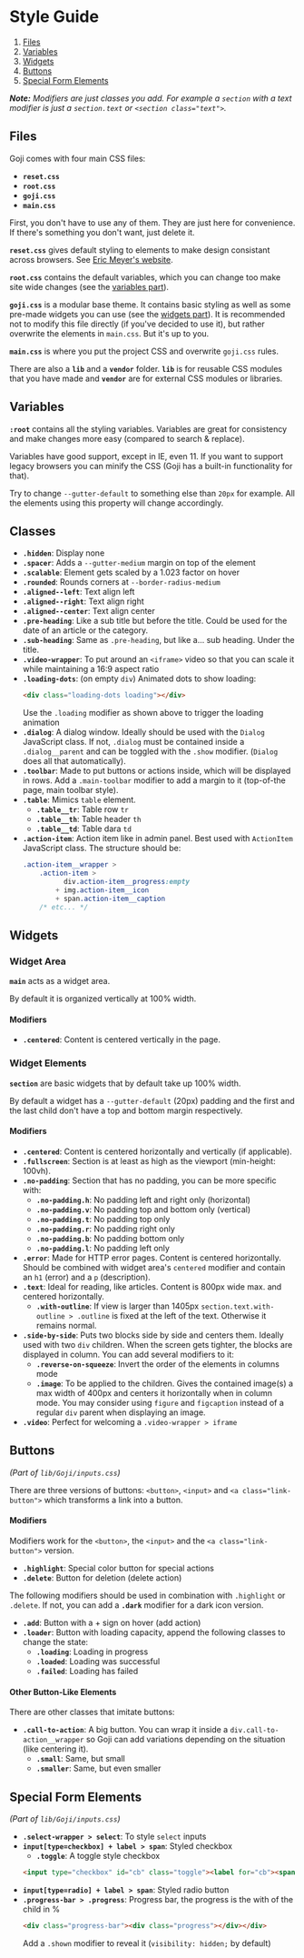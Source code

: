 Style Guide
===========

1. [Files](#files)
2. [Variables](#variables)
3. [Widgets](#widgets)
4. [Buttons](#buttons)
5. [Special Form Elements](#special-form-elements)

***Note:** Modifiers are just classes you add. For example a `section` with a text modifier is just
a `section.text` or `<section class="text">`.*

Files
-----

Goji comes with four main CSS files:

- **`reset.css`**
- **`root.css`**
- **`goji.css`**
- **`main.css`**

First, you don't have to use any of them. They are just here for convenience. If there's something
you don't want, just delete it.

**`reset.css`** gives default styling to elements to make design consistant across browsers.
See [Eric Meyer's website](https://meyerweb.com/eric/tools/css/reset/).

**`root.css`** contains the default variables, which you can change too make site wide changes (see the
[variables part](#variables)).

**`goji.css`** is a modular base theme. It contains basic styling as well as some pre-made widgets you
can use (see the [widgets part](#widgets)). It is recommended not to modify this file directly (if you've
decided to use it), but rather overwrite the elements in `main.css`. But it's up to you.

**`main.css`** is where you put the project CSS and overwrite `goji.css` rules.

There are also a **`lib`** and a **`vendor`** folder. **`lib`** is for reusable CSS modules that you have
made and **`vendor`** are for external CSS modules or libraries.

Variables
---------

**`:root`** contains all the styling variables. Variables are great for consistency and make changes
more easy (compared to search & replace).

Variables have good support, except in IE, even 11. If you want to support legacy browsers you can
minify the CSS (Goji has a built-in functionality for that).

Try to change `--gutter-default` to something else than `20px` for example. All the elements using
this property will change accordingly.

Classes
-------

- **`.hidden`**: Display none
- **`.spacer`**: Adds a `--gutter-medium` margin on top of the element
- **`.scalable`**: Element gets scaled by a 1.023 factor on hover
- **`.rounded`**: Rounds corners at `--border-radius-medium`
- **`.aligned--left`**: Text align left
- **`.aligned--right`**: Text align right
- **`.aligned--center`**: Text align center
- **`.pre-heading`**: Like a sub title but before the title. Could be used for the date of an article
  or the category.
- **`.sub-heading`**: Same as `.pre-heading`, but like a... sub heading. Under the title.
- **`.video-wrapper`**: To put around an `<iframe>` video so that you can scale it while maintaining a
  16:9 aspect ratio
- **`.loading-dots`**: (on empty `div`) Animated dots to show loading:
  ```html
  <div class="loading-dots loading"></div>
  ```
  Use the `.loading` modifier as shown above to trigger the loading animation
- **`.dialog`**: A dialog window. Ideally should be used with the `Dialog` JavaScript class. If not,
  `.dialog` must be contained inside a `.dialog__parent` and can be toggled with the `.show` modifier.
  (`Dialog` does all that automatically).
- **`.toolbar`**: Made to put buttons or actions inside, which will be displayed in rows. Add a `.main-toolbar`
  modifier to add a margin to it (top-of-the page, main toolbar style).
- **`.table`**: Mimics `table` element.
    - **`.table__tr`**: Table row `tr`
    - **`.table__th`**: Table header `th`
    - **`.table__td`**: Table dara `td`
- **`.action-item`**: Action item like in admin panel. Best used with `ActionItem` JavaScript class.
  The structure should be:
  ```css
  .action-item__wrapper >
      .action-item >
            div.action-item__progress:empty
          + img.action-item__icon
          + span.action-item__caption
      /* etc... */
  ```

Widgets
-------

### Widget Area

**`main`** acts as a widget area.

By default it is organized vertically at 100% width.

#### Modifiers

- **`.centered`**: Content is centered vertically in the page.

### Widget Elements

**`section`** are basic widgets that by default take up 100% width.

By default a widget has a `--gutter-default` (20px) padding and the first and the last child
don't have a top and bottom margin respectively.

#### Modifiers

- **`.centered`**: Content is centered horizontally and vertically (if applicable).
- **`.fullscreen`**: Section is at least as high as the viewport (min-height: 100vh).
- **`.no-padding`**: Section that has no padding, you can be more specific with:
    - **`.no-padding.h`**: No padding left and right only (horizontal)
    - **`.no-padding.v`**: No padding top and bottom only (vertical)
    - **`.no-padding.t`**: No padding top only
    - **`.no-padding.r`**: No padding right only
    - **`.no-padding.b`**: No padding bottom only
    - **`.no-padding.l`**: No padding left only
- **`.error`**: Made for HTTP error pages. Content is centered horizontally. Should be combined with
  widget area's `centered` modifier and contain an `h1` (error) and a `p` (description).
- **`.text`**: Ideal for reading, like articles. Content is 800px wide max. and centered horizontally.
    - **`.with-outline`**: If view is larger than 1405px `section.text.with-outline > .outline` is fixed
      at the left of the text. Otherwise it remains normal.
- **`.side-by-side`**: Puts two blocks side by side and centers them. Ideally used with two `div` children.
  When the screen gets tighter, the blocks are displayed in column.
  You can add several modifiers to it:
    - **`.reverse-on-squeeze`**: Invert the order of the elements in columns mode
    - **`.image`**: To be applied to the children. Gives the contained image(s) a max width of 400px and
      centers it horizontally when in column mode. You may consider using `figure` and `figcaption` instead
      of a regular `div` parent when displaying an image.
- **`.video`**: Perfect for welcoming a `.video-wrapper > iframe`

Buttons
-------

*(Part of `lib/Goji/inputs.css`)*

There are three versions of buttons: `<button>`, `<input>` and `<a class="link-button">` which
transforms a link into a button.

#### Modifiers

Modifiers work for the `<button>`, the `<input>` and the `<a class="link-button">` version.

- **`.highlight`**: Special color button for special actions
- **`.delete`**: Button for deletion (delete action)

The following modifiers should be used in combination with `.highlight` or `.delete`.
If not, you can add a **`.dark`** modifier for a dark icon version.

- **`.add`**: Button with a + sign on hover (add action)
- **`.loader`**: Button with loading capacity, append the following classes to change the state:
    - **`.loading`**: Loading in progress
    - **`.loaded`**: Loading was successful
    - **`.failed`**: Loading has failed

#### Other Button-Like Elements

There are other classes that imitate buttons:

- **`.call-to-action`**: A big button. You can wrap it inside a `div.call-to-action__wrapper` so
  Goji can add variations depending on the situation (like centering it).
    - **`.small`**: Same, but small
    - **`.smaller`**: Same, but even smaller

Special Form Elements
---------------------

*(Part of `lib/Goji/inputs.css`)*

- **`.select-wrapper > select`**: To style `select` inputs
- **`input[type=checkbox] + label > span`**: Styled checkbox
    - **`.toggle`**: A toggle style checkbox
  ```html
  <input type="checkbox" id="cb" class="toggle"><label for="cb"><span></span>Toggle me!</label>
  ```
- **`input[type=radio] + label > span`**: Styled radio button
- **`.progress-bar > .progress`**: Progress bar, the progress is the with of the child in %
  ```html
  <div class="progress-bar"><div class="progress"></div></div>
  ```
  Add a `.shown` modifier to reveal it (`visibility: hidden;` by default)
